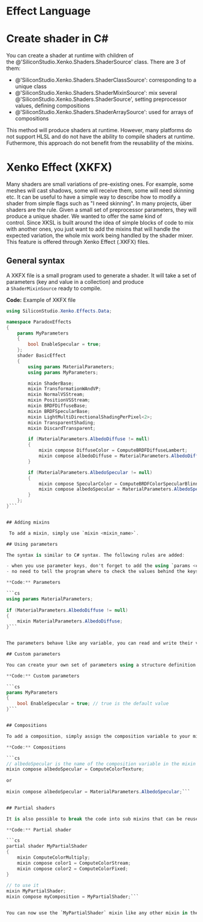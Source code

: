 # Effect Language

# Create shader in C#

You can create a shader at runtime with children of the @'SiliconStudio.Xenko.Shaders.ShaderSource' class. There are 3 of them:

- @'SiliconStudio.Xenko.Shaders.ShaderClassSource': corresponding to a unique class
- @'SiliconStudio.Xenko.Shaders.ShaderMixinSource': mix several @'SiliconStudio.Xenko.Shaders.ShaderSource', setting preprocessor values, defining compositions
- @'SiliconStudio.Xenko.Shaders.ShaderArraySource': used for arrays of compositions

This method will produce shaders at runtime. However, many platforms do not support HLSL and do not have the ability to compile shaders at runtime. Futhermore, this approach do not benefit from the reusability of the mixins. 

# Xenko Effect (XKFX)

Many shaders are small variations of pre-existing ones. For example, some meshes will cast shadows, some will receive them, some will need skinning etc. It can be useful to have a simple way to describe how to modify a shader from simple flags such as "I need skinning". In many projects, über shaders are the rule. Given a small set of preprocessor parameters, they will produce a unique shader. We wanted to offer the same kind of control. Since XKSL is built around the idea of simple blocks of code to mix with another ones, you just want to add the mixins that will handle the expected variation, the whole mix work being handled by the shader mixer. This feature is offered through Xenko Effect (.XKFX) files.

## General syntax

A XKFX file is a small program used to generate a shader. It will take a set of parameters (key and value in a collection) and produce a `ShaderMixinSource` ready to compile.

**Code:** Example of XKFX file

```cs
using SiliconStudio.Xenko.Effects.Data;

namespace ParadoxEffects
{
	params MyParameters
	{
		bool EnableSpecular = true;
	};
	shader BasicEffect
	{
		using params MaterialParameters;
		using params MyParameters;

		mixin ShaderBase;
		mixin TransformationWAndVP;
		mixin NormalVSStream;
		mixin PositionVSStream;
		mixin BRDFDiffuseBase;
		mixin BRDFSpecularBase;
		mixin LightMultiDirectionalShadingPerPixel<2>;
		mixin TransparentShading;
		mixin DiscardTransparent;

		if (MaterialParameters.AlbedoDiffuse != null)
		{
			mixin compose DiffuseColor = ComputeBRDFDiffuseLambert;
			mixin compose albedoDiffuse = MaterialParameters.AlbedoDiffuse;
		}

		if (MaterialParameters.AlbedoSpecular != null)
		{
			mixin compose SpecularColor = ComputeBRDFColorSpecularBlinnPhong;
			mixin compose albedoSpecular = MaterialParameters.AlbedoSpecular;
		}
	};
}```


## Adding mixins

 To add a mixin, simply use `mixin <mixin_name>`.

## Using parameters

The syntax is similar to C# syntax. The following rules are added:

- when you use parameter keys, don't forget to add the using `params <class_name>`. Otherwise, keys will be treated as variables.
- no need to tell the program where to check the values behind the keys. Just use the key.

**Code:** Parameters

```cs
using params MaterialParameters;
 
if (MaterialParameters.AlbedoDiffuse != null)
{
	mixin MaterialParameters.AlbedoDiffuse;
}```


The parameters behave like any variable, you can read and write their value. They can be used to perform test, to set template values. Since some parameters store mixins, key can be used for compositions and inheritance too.

## Custom parameters

You can create your own set of parameters using a structure definition syntax. Even if they are defined in the XKFX file, don't forget the `using` statement when you want to use them.

**Code:** Custom parameters

```cs
params MyParameters
{
	bool EnableSpecular = true; // true is the default value
}```


## Compositions

To add a composition, simply assign the composition variable to your mixin. This is done with the following syntax.

**Code:** Compositions

```cs
// albedoSpecular is the name of the composition variable in the mixin
mixin compose albedoSpecular = ComputeColorTexture;
 
or
 
mixin compose albedoSpecular = MaterialParameters.AlbedoSpecular;```


## Partial shaders

It is also possible to break the code into sub mixins that can be reused elsewhere. This is done through the following syntax.

**Code:** Partial shader

```cs
partial shader MyPartialShader
{
	mixin ComputeColorMultiply;
	mixin compose color1 = ComputeColorStream;
	mixin compose color2 = ComputeColorFixed;
}
 
// to use it
mixin MyPartialShader;
mixin compose myComposition = MyPartialShader;```


You can now use the `MyPartialShader` mixin like any other mixin in the code.

